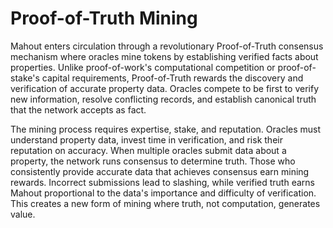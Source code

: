 # Proof-of-Truth Mining

Mahout enters circulation through a revolutionary Proof-of-Truth
consensus mechanism where oracles mine tokens by establishing verified
facts about properties. Unlike proof-of-work's computational competition
or proof-of-stake's capital requirements, Proof-of-Truth rewards the
discovery and verification of accurate property data. Oracles compete to
be first to verify new information, resolve conflicting records, and
establish canonical truth that the network accepts as fact.

The mining process requires expertise, stake, and reputation. Oracles
must understand property data, invest time in verification, and risk
their reputation on accuracy. When multiple oracles submit data about a
property, the network runs consensus to determine truth. Those who
consistently provide accurate data that achieves consensus earn mining
rewards. Incorrect submissions lead to slashing, while verified truth
earns Mahout proportional to the data's importance and difficulty of
verification. This creates a new form of mining where truth, not
computation, generates value.
